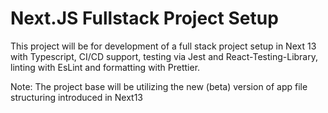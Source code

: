 # Next.JS Fullstack Project Setup

This project will be for development of a full stack project setup in Next 13 with Typescript, CI/CD support, testing via Jest and React-Testing-Library, linting with EsLint and formatting with Prettier.

Note: The project base will be utilizing the new (beta) version of app file structuring introduced in Next13
